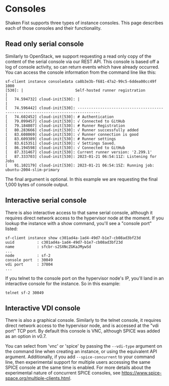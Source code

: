 # Consoles

Shaken Fist supports three types of instance consoles. This page describes each
of those consoles and their functionality.

## Read only serial console

Similarly to OpenStack, we support requesting a read only copy of the content
of the serial console via our REST API. This console is based off a log of
console activity, so can return events which have already occurred. You can
access the console information from the command line like this:

```
sf-client instance consoledata ca8b3e3b-f681-47a2-99c5-6ddea00cc49f 1000
[530]: |                       Self-hosted runner registration                        |
[   74.594732] cloud-init[530]: |                                                                              |
[   74.596442] cloud-init[530]: --------------------------------------------------------------------------------
[   74.602452] cloud-init[530]: # Authentication
[   79.099457] cloud-init[530]: √ Connected to GitHub
[   79.184807] cloud-init[530]: # Runner Registration
[   80.283666] cloud-init[530]: √ Runner successfully added
[   83.608069] cloud-init[530]: √ Runner connection is good
[   83.609389] cloud-init[530]: # Runner settings
[   83.615351] cloud-init[530]: √ Settings Saved.
[   86.194598] cloud-init[530]: √ Connected to GitHub
[   87.331467] cloud-init[530]: Current runner version: '2.299.1'
[   87.333703] cloud-init[530]: 2023-01-21 06:54:11Z: Listening for Jobs
[   91.102179] cloud-init[530]: 2023-01-21 06:54:15Z: Running job: ubuntu-2004-slim-primary
```

The final argument is optional. In this example we are requesting the final
1,000 bytes of console output.

## Interactive serial console

There is also interactive access to that same serial console, although it
requires direct network access to the hypervisor node at the moment. If you lookup
the instance with a show command, you'll see a "console port" listed:

```
sf-client instance show c301ad4a-1ad4-49d7-b1e7-cb08ad3bf23d
uuid          : c301ad4a-1ad4-49d7-b1e7-cb08ad3bf23d
name          : sfcbr-s2SXNcZGKaJMywSd
...
node          : sf-2
console port  : 30049
vdi port      : 37804
...
```

If you telnet to the console port on the hypervisor node's IP, you'll land in
an interactive console for the instance. So in this example:

```
telnet sf-2 30049
```

## Interactive VDI console

There is also a graphical console. Similarly to the telnet console, it requires
direct network access to the hypervisor node, and is accessed at the "vdi port"
TCP port. By default this console is VNC, although SPICE was added as an
option in v0.7.

You can select from 'vnc' or 'spice' by passing the `--vdi-type` argument on the
command line when creating an instance, or using the equivalent API argument.
Additionally, if you add `--spice-concurrent` to your command line, then
experimental support for multiple users accessing the same SPICE console at the
same time is enabled. For more details about the experimental nature of concurrent
SPICE consoles, see https://www.spice-space.org/multiple-clients.html.